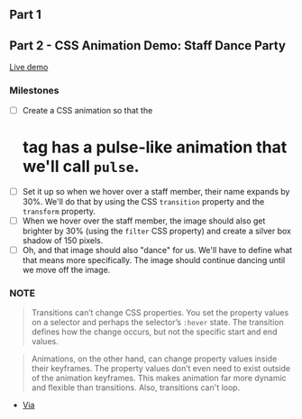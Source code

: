 ## Part 1

## Part 2 - CSS Animation Demo: Staff Dance Party

[Live demo](https://cssanimationdancingstaff.ernieatwyncode.repl.co/)

### Milestones

- [ ] Create a CSS animation so that the <h1> tag has a pulse-like animation that we'll call `pulse`.
- [ ] Set it up so when we hover over a staff member, their name expands by 30%. We'll do that by using the CSS `transition` property and the `transform` property.
- [ ] When we hover over the staff member, the image should also get brighter by 30% (using the `filter` CSS property) and create a silver box shadow of 150 pixels.
- [ ] Oh, and that image should also "dance" for us. We'll have to define what that means more specifically. The image should continue dancing until we move off the image.

### NOTE

> Transitions can’t change CSS properties. You set the property values on a selector and perhaps the selector’s `:hover` state. The transition defines how the change occurs, but not the specific start and end values.

> Animations, on the other hand, can change property values inside their keyframes. The property values don’t even need to exist outside of the animation keyframes. This makes animation far more dynamic and flexible than transitions. Also, transitions can't loop.

- [Via](https://www.peachpit.com/articles/article.aspx?p=2300569&seqNum=2)
